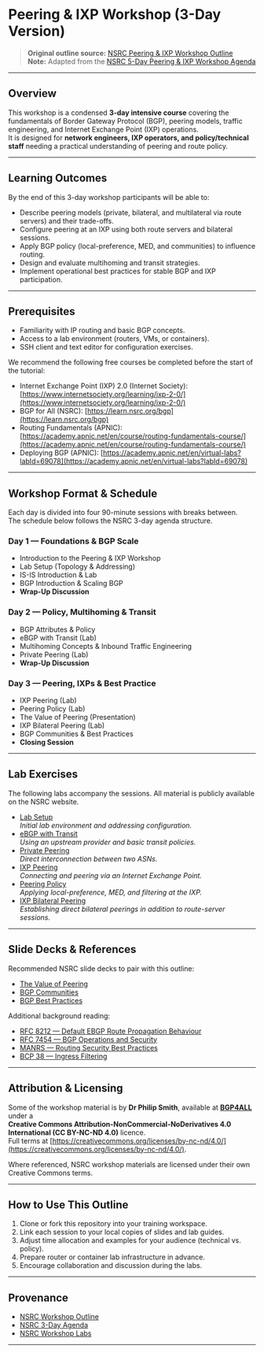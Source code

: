 # Peering & IXP Workshop (3-Day Version)

> **Original outline source:** [NSRC Peering & IXP Workshop Outline](https://nsrc.org/activities/outlines/peering-ixp-en)  
> **Note:** Adapted from the [NSRC 5-Day Peering & IXP Workshop Agenda](https://nsrc.org/activities/agendas/en/Peering%20%26%20IXP%20Workshop%20-%203%20day/)

---

## Overview

This workshop is a condensed **3-day intensive course** covering the fundamentals of Border Gateway Protocol (BGP), peering models, traffic engineering, and Internet Exchange Point (IXP) operations.  
It is designed for **network engineers, IXP operators, and policy/technical staff** needing a practical understanding of peering and route policy.

---

## Learning Outcomes

By the end of this 3-day workshop participants will be able to:

- Describe peering models (private, bilateral, and multilateral via route servers) and their trade-offs.
- Configure peering at an IXP using both route servers and bilateral sessions.
- Apply BGP policy (local-preference, MED, and communities) to influence routing.
- Design and evaluate multihoming and transit strategies.
- Implement operational best practices for stable BGP and IXP participation.

---

## Prerequisites

- Familiarity with IP routing and basic BGP concepts.  
- Access to a lab environment (routers, VMs, or containers).  
- SSH client and text editor for configuration exercises.

We recommend the following free courses be completed before the start of the tutorial:
  
- Internet Exchange Point (IXP) 2.0 (Internet Society): [https://www.internetsociety.org/learning/ixp-2-0/](https://www.internetsociety.org/learning/ixp-2-0/)
- BGP for All (NSRC): [https://learn.nsrc.org/bgp](https://learn.nsrc.org/bgp)
- Routing Fundamentals (APNIC): [https://academy.apnic.net/en/course/routing-fundamentals-course/](https://academy.apnic.net/en/course/routing-fundamentals-course/)
- Deploying BGP (APNIC): [https://academy.apnic.net/en/virtual-labs?labId=69078](https://academy.apnic.net/en/virtual-labs?labId=69078)


---

## Workshop Format & Schedule

Each day is divided into four 90-minute sessions with breaks between.  
The schedule below follows the NSRC 3-day agenda structure.

### **Day 1 — Foundations & BGP Scale**
- Introduction to the Peering & IXP Workshop  
- Lab Setup (Topology & Addressing)  
- IS-IS Introduction & Lab  
- BGP Introduction & Scaling BGP  
- **Wrap-Up Discussion**

### **Day 2 — Policy, Multihoming & Transit**
- BGP Attributes & Policy  
- eBGP with Transit (Lab)  
- Multihoming Concepts & Inbound Traffic Engineering  
- Private Peering (Lab)  
- **Wrap-Up Discussion**

### **Day 3 — Peering, IXPs & Best Practice**
- IXP Peering (Lab)  
- Peering Policy (Lab)  
- The Value of Peering (Presentation)  
- IXP Bilateral Peering (Lab)  
- BGP Communities & Best Practices  
- **Closing Session**

---

## Lab Exercises

The following labs accompany the sessions. All material is publicly available on the NSRC website.

- [Lab Setup](https://nsrc.org/workshops/2022/rwnog/peering-ixp/networking/peering-ixp/en/labs/setup.html)  
  _Initial lab environment and addressing configuration._
- [eBGP with Transit](https://nsrc.org/workshops/2022/rwnog/peering-ixp/networking/peering-ixp/en/labs/ebgp-transit.html)  
  _Using an upstream provider and basic transit policies._
- [Private Peering](https://nsrc.org/workshops/2022/rwnog/peering-ixp/networking/peering-ixp/en/labs/private-peering.html)  
  _Direct interconnection between two ASNs._
- [IXP Peering](https://nsrc.org/workshops/2022/rwnog/peering-ixp/networking/peering-ixp/en/labs/ixp.html)  
  _Connecting and peering via an Internet Exchange Point._
- [Peering Policy](https://nsrc.org/workshops/2022/rwnog/peering-ixp/networking/peering-ixp/en/labs/peering-policy.html)  
  _Applying local-preference, MED, and filtering at the IXP._
- [IXP Bilateral Peering](https://nsrc.org/workshops/2022/rwnog/peering-ixp/networking/peering-ixp/en/labs/ixp-bilateral.html)  
  _Establishing direct bilateral peerings in addition to route-server sessions._

---

## Slide Decks & References

Recommended NSRC slide decks to pair with this outline:

- [The Value of Peering](https://nsrc.org/workshops/2022/rwnog/peering-ixp/networking/peering-ixp/en/slides/value-of-peering.pdf)  
- [BGP Communities](https://nsrc.org/workshops/2022/rwnog/peering-ixp/networking/peering-ixp/en/slides/bgp-communities.pdf)  
- [BGP Best Practices](https://nsrc.org/workshops/2022/rwnog/peering-ixp/networking/peering-ixp/en/slides/bgp-best-practices.pdf)

Additional background reading:
- [RFC 8212 — Default EBGP Route Propagation Behaviour](https://datatracker.ietf.org/doc/html/rfc8212)  
- [RFC 7454 — BGP Operations and Security](https://datatracker.ietf.org/doc/html/rfc7454)  
- [MANRS — Routing Security Best Practices](https://www.manrs.org/)  
- [BCP 38 — Ingress Filtering](https://datatracker.ietf.org/doc/html/bcp38)

---

## Attribution & Licensing

Some of the workshop material is by **Dr Philip Smith**, available at **[BGP4ALL](https://bgp4all.com/)** under a  
**Creative Commons Attribution-NonCommercial-NoDerivatives 4.0 International (CC BY-NC-ND 4.0)** licence.  
Full terms at [https://creativecommons.org/licenses/by-nc-nd/4.0/](https://creativecommons.org/licenses/by-nc-nd/4.0/).

Where referenced, NSRC workshop materials are licensed under their own Creative Commons terms.

---

## How to Use This Outline

1. Clone or fork this repository into your training workspace.  
2. Link each session to your local copies of slides and lab guides.  
3. Adjust time allocation and examples for your audience (technical vs. policy).  
4. Prepare router or container lab infrastructure in advance.  
5. Encourage collaboration and discussion during the labs.

---

## Provenance

- [NSRC Workshop Outline](https://nsrc.org/activities/outlines/peering-ixp-en)  
- [NSRC 3-Day Agenda](https://nsrc.org/activities/agendas/en/Peering%20%26%20IXP%20Workshop%20-%203%20day/)  
- [NSRC Workshop Labs](https://nsrc.org/workshops/2022/rwnog/peering-ixp/networking/peering-ixp/en/labs/)

---
